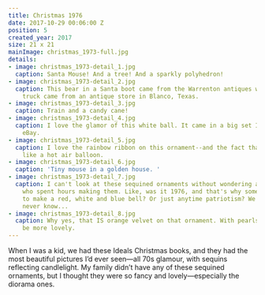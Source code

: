 ```yaml
---
title: Christmas 1976
date: 2017-10-29 00:06:00 Z
position: 5
created_year: 2017
size: 21 x 21
mainImage: christmas_1973-full.jpg
details:
- image: christmas_1973-detail_1.jpg
  caption: Santa Mouse! And a tree! And a sparkly polyhedron!
- image: christmas_1973-detail_2.jpg
  caption: This bear in a Santa boot came from the Warrenton antiques week. The sequined
    truck came from an antique store in Blanco, Texas.
- image: christmas_1973-detail_3.jpg
  caption: Train and a candy cane!
- image: christmas_1973-detail_4.jpg
  caption: I love the glamor of this white ball. It came in a big set I bought from
    eBay.
- image: christmas_1973-detail_5.jpg
  caption: I love the rainbow ribbon on this ornament--and the fact that it's shaped
    like a hot air balloon.
- image: christmas_1973-detail_6.jpg
  caption: 'Tiny mouse in a golden house. '
- image: christmas_1973-detail_7.jpg
  caption: I can't look at these sequined ornaments without wondering about the people
    who spent hours making them. Like, was it 1976, and that's why someone got inspired
    to make a red, white and blue bell? Or just anytime patriotism? We'll probably
    never know...
- image: christmas_1973-detail_8.jpg
  caption: Why yes, that IS orange velvet on that ornament. With pearls. It couldn't
    be more lovely.
---
```


When I was a kid, we had these Ideals Christmas books, and they had the most beautiful pictures I’d ever seen—all 70s glamour, with sequins reflecting candlelight. My family didn’t have any of these sequined ornaments, but I thought they were so fancy and lovely—especially the diorama ones.